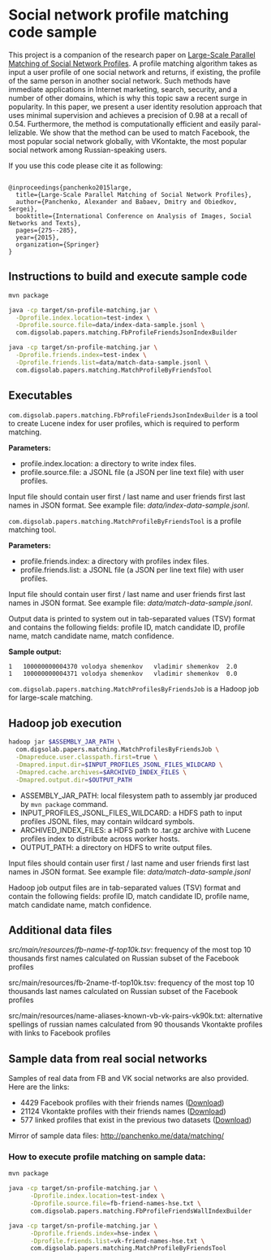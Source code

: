 Social network profile matching code sample
===========================================

This project is a companion of the research paper on [ Large-Scale Parallel Matching of Social Network Profiles](paper.pdf). 
A profile matching algorithm takes as input a user profile of one social network and returns, if existing, the profile of the same person in another social network. Such methods have immediate applications in Internet marketing, search, security, and a number of other domains, which is why this topic saw a recent surge in popularity.
In this paper, we present a user identity resolution approach that uses minimal supervision and achieves a precision of 0.98 at a recall of 0.54. Furthermore, the method is computationally efficient and easily paral- lelizable. We show that the method can be used to match Facebook, the most popular social network globally, with VKontakte, the most popular social network among Russian-speaking users.

If you use this code please cite it as following:

```

@inproceedings{panchenko2015large,
  title={Large-Scale Parallel Matching of Social Network Profiles},
  author={Panchenko, Alexander and Babaev, Dmitry and Obiedkov, Sergei},
  booktitle={International Conference on Analysis of Images, Social Networks and Texts},
  pages={275--285},
  year={2015},
  organization={Springer}
}
```

Instructions to build and execute sample code
---------------------------------------------

```sh
mvn package

java -cp target/sn-profile-matching.jar \
  -Dprofile.index.location=test-index \
  -Dprofile.source.file=data/index-data-sample.jsonl \
  com.digsolab.papers.matching.FbProfileFriendsJsonIndexBuilder

java -cp target/sn-profile-matching.jar \
  -Dprofile.friends.index=test-index \
  -Dprofile.friends.list=data/match-data-sample.jsonl \
  com.digsolab.papers.matching.MatchProfileByFriendsTool
```

Executables
-----------

`com.digsolab.papers.matching.FbProfileFriendsJsonIndexBuilder` is a tool to create Lucene index for user profiles,
which is required to perform matching.

**Parameters:**

- profile.index.location: a directory to write index files.
- profile.source.file: a JSONL file (a JSON per line text file) with user profiles.

Input file should contain user first / last name and user friends first last names in JSON format.
See example file: *data/index-data-sample.jsonl*.

`com.digsolab.papers.matching.MatchProfileByFriendsTool` is a profile matching tool.

**Parameters:**

- profile.friends.index: a directory with profiles index files.
- profile.friends.list: a JSONL file (a JSON per line text file) with user profiles.

Input file should contain user first / last name and user friends first last names in JSON format.
See example file: *data/match-data-sample.jsonl*.

Output data is printed to system out in tab-separated values (TSV) format
and contains the following fields:
profile ID, match candidate ID, profile name, match candidate name, match confidence.

**Sample output:**

```
1	100000000004370	volodya shemenkov	vladimir shemenkov	2.0
1	100000000004371	volodya shemenkov	vladimir shemenkov	0.0
```

`com.digsolab.papers.matching.MatchProfilesByFriendsJob` is a Hadoop job for large-scale matching.

Hadoop job execution
--------------------

```sh
hadoop jar $ASSEMBLY_JAR_PATH \
  com.digsolab.papers.matching.MatchProfilesByFriendsJob \
  -Dmapreduce.user.classpath.first=true \
  -Dmapred.input.dir=$INPUT_PROFILES_JSONL_FILES_WILDCARD \
  -Dmapred.cache.archives=$ARCHIVED_INDEX_FILES \
  -Dmapred.output.dir=$OUTPUT_PATH
```

- ASSEMBLY_JAR_PATH: local filesystem path to assembly jar produced by `mvn package` command.
- INPUT_PROFILES_JSONL_FILES_WILDCARD: a HDFS path to input profiles JSONL files, may contain wildcard symbols.
- ARCHIVED_INDEX_FILES: a HDFS path to .tar.gz archive with Lucene profiles index to distribute across worker hosts.
- OUTPUT_PATH: a directory on HDFS to write output files.

Input files should contain user first / last name and user friends first last names in JSON format.
See example file: *data/match-data-sample.jsonl*

Hadoop job output files are in tab-separated values (TSV) format
and contain the following fields:
profile ID, match candidate ID, profile name, match candidate name, match confidence.

Additional data files
---------------------

*src/main/resources/fb-name-tf-top10k.tsv*: frequency of the most top 10 thousands first names
calculated on Russian subset of the Facebook profiles

src/main/resources/fb-2name-tf-top10k.tsv: frequency of the most top 10 thousands last names
calculated on Russian subset of the Facebook profiles

src/main/resources/name-aliases-known-vb-vk-pairs-vk90k.txt: alternative spellings of russian names
calculated from 90 thousands Vkontakte profiles with links to Facebook profiles

Sample data from real social networks
-------------------------------------

Samples of real data from FB and VK social networks are also provided. Here are the links:

- 4429 Facebook profiles with their friends names ([Download](https://storage.googleapis.com/di-datasets/sn-profile-matching-hse/fb-friend-names-hse.txt.gz))
- 21124 Vkontakte profiles with their friends names ([Download](https://storage.googleapis.com/di-datasets/sn-profile-matching-hse/vk-friend-names-hse.txt.gz))
- 577 linked profiles that exist in the previous two datasets ([Download](https://storage.googleapis.com/di-datasets/sn-profile-matching-hse/vk-fb-matches-hse.csv.gz))

Mirror of sample data files: http://panchenko.me/data/matching/

### How to execute profile matching on sample data:

```sh
mvn package

java -cp target/sn-profile-matching.jar \
      -Dprofile.index.location=test-index \
      -Dprofile.source.file=fb-friend-names-hse.txt \
      com.digsolab.papers.matching.FbProfileFriendsWallIndexBuilder

java -cp target/sn-profile-matching.jar \
      -Dprofile.friends.index=hse-index \
      -Dprofile.friends.list=vk-friend-names-hse.txt \
      com.digsolab.papers.matching.MatchProfileByFriendsTool
```
